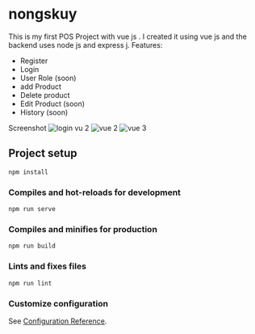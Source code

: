 # nongskuy

This is my first POS Project with vue js .
I created it using vue js and the backend uses node js and express j.
Features:
- Register
- Login
 - User Role (soon)
- add Product
- Delete product
- Edit Product (soon)
- History (soon)

Screenshot
![login vu 2](https://user-images.githubusercontent.com/58968418/94105724-19210300-fe64-11ea-8b6f-a94e71e48de6.png)
![vue 2](https://user-images.githubusercontent.com/58968418/94105731-1c1bf380-fe64-11ea-92ea-e4261c0ce0c2.png)
![vue 3](https://user-images.githubusercontent.com/58968418/94105734-1d4d2080-fe64-11ea-99cb-0bcafdbcc7b8.png)


## Project setup
```
npm install
```

### Compiles and hot-reloads for development
```
npm run serve
```

### Compiles and minifies for production
```
npm run build
```

### Lints and fixes files
```
npm run lint
```

### Customize configuration
See [Configuration Reference](https://cli.vuejs.org/config/).
